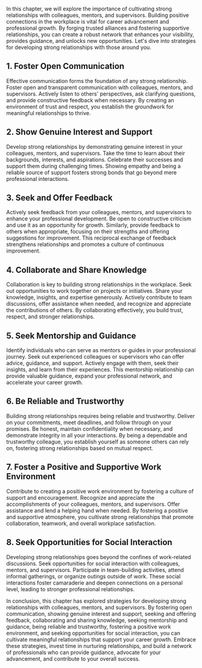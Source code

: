 
In this chapter, we will explore the importance of cultivating strong relationships with colleagues, mentors, and supervisors. Building positive connections in the workplace is vital for career advancement and professional growth. By forging trusted alliances and fostering supportive relationships, you can create a robust network that enhances your visibility, provides guidance, and unlocks new opportunities. Let's dive into strategies for developing strong relationships with those around you.

**1. Foster Open Communication**
--------------------------------

Effective communication forms the foundation of any strong relationship. Foster open and transparent communication with colleagues, mentors, and supervisors. Actively listen to others' perspectives, ask clarifying questions, and provide constructive feedback when necessary. By creating an environment of trust and respect, you establish the groundwork for meaningful relationships to thrive.

**2. Show Genuine Interest and Support**
----------------------------------------

Develop strong relationships by demonstrating genuine interest in your colleagues, mentors, and supervisors. Take the time to learn about their backgrounds, interests, and aspirations. Celebrate their successes and support them during challenging times. Showing empathy and being a reliable source of support fosters strong bonds that go beyond mere professional interactions.

**3. Seek and Offer Feedback**
------------------------------

Actively seek feedback from your colleagues, mentors, and supervisors to enhance your professional development. Be open to constructive criticism and use it as an opportunity for growth. Similarly, provide feedback to others when appropriate, focusing on their strengths and offering suggestions for improvement. This reciprocal exchange of feedback strengthens relationships and promotes a culture of continuous improvement.

**4. Collaborate and Share Knowledge**
--------------------------------------

Collaboration is key to building strong relationships in the workplace. Seek out opportunities to work together on projects or initiatives. Share your knowledge, insights, and expertise generously. Actively contribute to team discussions, offer assistance when needed, and recognize and appreciate the contributions of others. By collaborating effectively, you build trust, respect, and stronger relationships.

**5. Seek Mentorship and Guidance**
-----------------------------------

Identify individuals who can serve as mentors or guides in your professional journey. Seek out experienced colleagues or supervisors who can offer advice, guidance, and support. Actively engage with them, seek their insights, and learn from their experiences. This mentorship relationship can provide valuable guidance, expand your professional network, and accelerate your career growth.

**6. Be Reliable and Trustworthy**
----------------------------------

Building strong relationships requires being reliable and trustworthy. Deliver on your commitments, meet deadlines, and follow through on your promises. Be honest, maintain confidentiality when necessary, and demonstrate integrity in all your interactions. By being a dependable and trustworthy colleague, you establish yourself as someone others can rely on, fostering strong relationships based on mutual respect.

**7. Foster a Positive and Supportive Work Environment**
--------------------------------------------------------

Contribute to creating a positive work environment by fostering a culture of support and encouragement. Recognize and appreciate the accomplishments of your colleagues, mentors, and supervisors. Offer assistance and lend a helping hand when needed. By fostering a positive and supportive atmosphere, you cultivate strong relationships that promote collaboration, teamwork, and overall workplace satisfaction.

**8. Seek Opportunities for Social Interaction**
------------------------------------------------

Developing strong relationships goes beyond the confines of work-related discussions. Seek opportunities for social interaction with colleagues, mentors, and supervisors. Participate in team-building activities, attend informal gatherings, or organize outings outside of work. These social interactions foster camaraderie and deepen connections on a personal level, leading to stronger professional relationships.

In conclusion, this chapter has explored strategies for developing strong relationships with colleagues, mentors, and supervisors. By fostering open communication, showing genuine interest and support, seeking and offering feedback, collaborating and sharing knowledge, seeking mentorship and guidance, being reliable and trustworthy, fostering a positive work environment, and seeking opportunities for social interaction, you can cultivate meaningful relationships that support your career growth. Embrace these strategies, invest time in nurturing relationships, and build a network of professionals who can provide guidance, advocate for your advancement, and contribute to your overall success.
